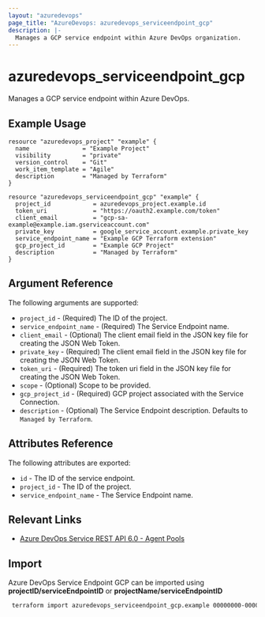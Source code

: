 ```yaml
---
layout: "azuredevops"
page_title: "AzureDevops: azuredevops_serviceendpoint_gcp"
description: |-
  Manages a GCP service endpoint within Azure DevOps organization.
---
```


# azuredevops_serviceendpoint_gcp
Manages a GCP service endpoint within Azure DevOps.

## Example Usage

```hcl
resource "azuredevops_project" "example" {
  name               = "Example Project"
  visibility         = "private"
  version_control    = "Git"
  work_item_template = "Agile"
  description        = "Managed by Terraform"
}

resource "azuredevops_serviceendpoint_gcp" "example" {
  project_id            = azuredevops_project.example.id
  token_uri             = "https://oauth2.example.com/token"
  client_email          = "gcp-sa-example@example.iam.gserviceaccount.com"
  private_key           = google_service_account.example.private_key
  service_endpoint_name = "Example GCP Terraform extension"
  gcp_project_id        = "Example GCP Project"
  description           = "Managed by Terraform"
}
```

## Argument Reference

The following arguments are supported:

* `project_id` - (Required) The ID of the project.
* `service_endpoint_name` - (Required) The Service Endpoint name.
* `client_email` - (Optional) The client email field in the JSON key file for creating the JSON Web Token.
* `private_key` - (Required) The client email field in the JSON key file for creating the JSON Web Token.
* `token_uri` - (Required) The token uri field in the JSON key file for creating the JSON Web Token.
* `scope` - (Optional) Scope to be provided.
* `gcp_project_id` - (Required) GCP project associated with the Service Connection.
* `description` - (Optional) The Service Endpoint description. Defaults to `Managed by Terraform`.

## Attributes Reference

The following attributes are exported:

* `id` - The ID of the service endpoint.
* `project_id` - The ID of the project.
* `service_endpoint_name` - The Service Endpoint name.

## Relevant Links
* [Azure DevOps Service REST API 6.0 - Agent Pools](https://docs.microsoft.com/en-us/rest/api/azure/devops/serviceendpoint/endpoints?view=azure-devops-rest-6.0)

## Import
Azure DevOps Service Endpoint GCP can be imported using **projectID/serviceEndpointID** or **projectName/serviceEndpointID**

```sh
 terraform import azuredevops_serviceendpoint_gcp.example 00000000-0000-0000-0000-000000000000/00000000-0000-0000-0000-000000000000
```
